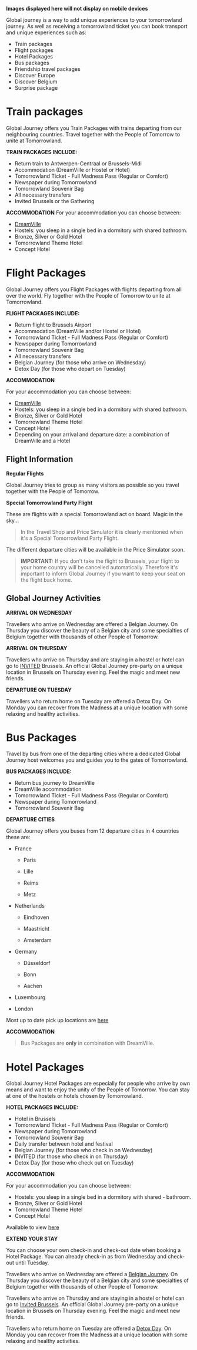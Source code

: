 **Images displayed here will not display on mobile devices**

Global journey is a way to add unique experiences to your tomorrowland journey. As well as receiving a tomorrowland ticket you can book transport and unique experiences such as:

- Train packages
- Flight packages
- Hotel Packages
- Bus packages
- Friendship travel packages
- Discover Europe
- Discover Belgium
- Surprise package

# **Train packages**
Global Journey offers you Train Packages with trains departing from our neighbouring countries. Travel together with the People of Tomorrow to unite at Tomorrowland.

**TRAIN PACKAGES INCLUDE:**

- Return train to Antwerpen-Centraal or Brussels-Midi
- Accommodation (DreamVille or Hostel or Hotel)
- Tomorrowland Ticket - Full Madness Pass (Regular or Comfort)
- Newspaper during Tomorrowland
- Tomorrowland Souvenir Bag
- All necessary transfers
- Invited Brussels or the Gathering

**ACCOMMODATION**
For your accommodation you can choose between:

- [DreamVille](https://www.tomorrowland.com/en/dreamville/accommodations)
- Hostels: you sleep in a single bed in a dormitory with shared bathroom.
- Bronze, Silver or Gold Hotel
- Tomorrowland Theme Hotel
- Concept Hotel

# **Flight Packages**
Global Journey offers you Flight Packages with flights departing from all over the world. Fly together with the People of Tomorrow to unite at Tomorrowland.

**FLIGHT PACKAGES INCLUDE:**
- Return flight to Brussels Airport
- Accommodation (DreamVille and/or Hostel or Hotel)
- Tomorrowland Ticket - Full Madness Pass (Regular or Comfort)
- Newspaper during Tomorrowland 
- Tomorrowland Souvenir Bag
- All necessary transfers
- Belgian Journey (for those who arrive on Wednesday)
- Detox Day (for those who depart on Tuesday)
 

**ACCOMMODATION**

For your accommodation you can choose between:

- [DreamVille](https://www.tomorrowland.com/en/dreamville/accommodations)
- Hostels: you sleep in a single bed in a dormitory with shared bathroom.
- Bronze, Silver or Gold Hotel
- Tomorrowland Theme Hotel
- Concept Hotel
- Depending on your arrival and departure date: a combination of DreamVille and a Hotel

## **Flight Information**

**Regular Flights**

Global Journey tries to group as many visitors as possible so you travel together with the People of Tomorrow.

**Special Tomorrowland Party Flight**

These are flights with a special Tomorrowland act on board. Magic in the sky...

> In the Travel Shop and Price Simulator it is clearly mentioned when it's a Special Tomorrowland Party Flight.

 

The different departure cities will be available in the Price Simulator soon.

> **IMPORTANT:** If you don't take the flight to Brussels, your flight to your home country will be cancelled automatically. Therefore it's important to inform Global Journey if you want to keep your seat on the flight back home.

 

## **Global Journey Activities** 

**ARRIVAL ON WEDNESDAY**

Travellers who arrive on Wednesday are offered a Belgian Journey. On Thursday you discover the beauty of a Belgian city and some specialties of Belgium together with thousands of other People of Tomorrow.

**ARRIVAL ON THURSDAY**

Travellers who arrive on Thursday and are staying in a hostel or hotel can go to [INVITED](https://www.tomorrowland.com/en/global-journey/experiences/invited-brussels) Brussels. An official Global Journey pre-party on a unique location in Brussels on Thursday evening. Feel the magic and meet new friends.

**DEPARTURE ON TUESDAY**

Travellers who return home on Tuesday are offered a Detox Day. On Monday you can recover from the Madness at a unique location with some relaxing and healthy activities.

[](https://www.facebook.com/tomorrowland/videos/10155535457264177/)

# Bus Packages

Travel by bus from one of the departing cities where a dedicated Global Journey host welcomes you and guides you to the gates of Tomorrowland. 

**BUS PACKAGES INCLUDE:**

- Return bus journey to DreamVille
- DreamVille accommodation
- Tomorrowland Ticket - Full Madness Pass (Regular or Comfort)
- Newspaper during Tomorrowland 
- Tomorrowland Souvenir Bag
 

**DEPARTURE CITIES**

Global Journey offers you buses from 12 departure cities in 4 countries these are:

- France

  - Paris

  - Lille

  - Reims

  - Metz

- Netherlands
  
  - Eindhoven

  - Maastricht

  - Amsterdam

- Germany
  
  - Düsseldorf

  - Bonn

  - Aachen

- Luxembourg

- London

Most up to date pick up locations are [here](https://www.tomorrowland.com/en/global-journey/packages/bus-packages/departure-cities)

**ACCOMMODATION**

> Bus Packages are **only** in combination with DreamVille.

# Hotel Packages

Global Journey Hotel Packages are especially for people who arrive by own means and want to enjoy the unity of the People of Tomorrow. You can stay at one of the hostels or hotels chosen by Tomorrowland.  
 

**HOTEL PACKAGES INCLUDE:**

- Hotel in Brussels
- Tomorrowland Ticket - Full Madness Pass (Regular or Comfort)
- Newspaper during Tomorrowland 
- Tomorrowland Souvenir Bag
- Daily transfer between hotel and festival
- Belgian Journey (for those who check in on Wednesday)
- INVITED (for those who check in on Thursday)
- Detox Day (for those who check out on Tuesday)
 

**ACCOMMODATION**

For your accommodation you can choose between:

- Hostels: you sleep in a single bed in a dormitory with shared - bathroom.
- Bronze, Silver or Gold Hotel
- Tomorrowland Theme Hotel
- Concept Hotel

Available to view [here](https://www.tomorrowland.com/en/global-journey/hotels)

**EXTEND YOUR STAY**

You can choose your own check-in and check-out date when booking a Hotel Package. You can already check-in as from Wednesday and check-out until Tuesday. 

Travellers who arrive on Wednesday are offered a [Belgian Journey](https://www.tomorrowland.com/en/global-journey/belgian-journey). On Thursday you discover the beauty of a Belgian city and some specialties of Belgium together with thousands of other People of Tomorrow.

Travellers who arrive on Thursday and are staying in a hostel or hotel can go to [Invited Brussels](https://www.tomorrowland.com/en/global-journey/experiences/invited-brussels). An official Global Journey pre-party on a unique location in Brussels on Thursday evening. Feel the magic and meet new friends.

Travellers who return home on Tuesday are offered a [Detox Day](https://www.tomorrowland.com/en/global-journey/detox-day). On Monday you can recover from the Madness at a unique location with some relaxing and healthy activities.